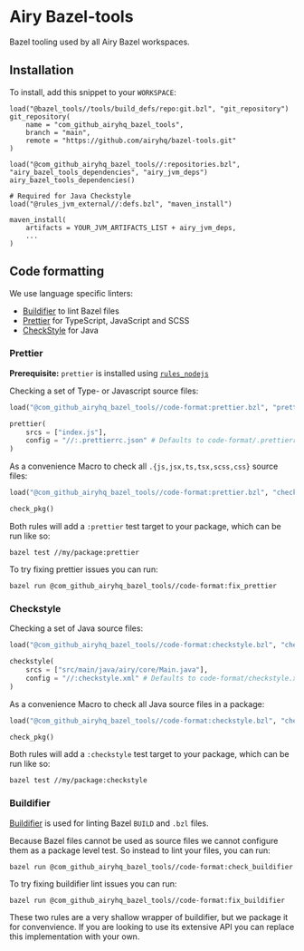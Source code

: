 # Airy Bazel-tools

Bazel tooling used by all Airy Bazel workspaces.

## Installation

To install, add this snippet to your `WORKSPACE`:

```
load("@bazel_tools//tools/build_defs/repo:git.bzl", "git_repository")
git_repository(
    name = "com_github_airyhq_bazel_tools",
    branch = "main",
    remote = "https://github.com/airyhq/bazel-tools.git"
)

load("@com_github_airyhq_bazel_tools//:repositories.bzl", "airy_bazel_tools_dependencies", "airy_jvm_deps")
airy_bazel_tools_dependencies()

# Required for Java Checkstyle 
load("@rules_jvm_external//:defs.bzl", "maven_install")

maven_install(
    artifacts = YOUR_JVM_ARTIFACTS_LIST + airy_jvm_deps,
    ...
)
```

## Code formatting

We use language specific linters:

- [Buildifier](https://github.com/bazelbuild/buildtools/tree/master/buildifier)
  to lint Bazel files
- [Prettier](https://prettier.io/) for TypeScript, JavaScript and SCSS
- [CheckStyle](https://checkstyle.sourceforge.io/) for Java

### Prettier

**Prerequisite:** `prettier` is installed using [`rules_nodejs`](https://bazelbuild.github.io/rules_nodejs/)

Checking a set of Type- or Javascript source files:

```python
load("@com_github_airyhq_bazel_tools//code-format:prettier.bzl", "prettier")

prettier(
    srcs = ["index.js"],
    config = "//:.prettierrc.json" # Defaults to code-format/.prettierrc.json
)
```

As a convenience Macro to check all `.{js,jsx,ts,tsx,scss,css}` source files:

```python
load("@com_github_airyhq_bazel_tools//code-format:prettier.bzl", "check_pkg")

check_pkg()
``` 

Both rules will add a `:prettier` test target to your package, which can be run like so:

```shell script
bazel test //my/package:prettier
```

To try fixing prettier issues you can run:

```shell script
bazel run @com_github_airyhq_bazel_tools//code-format:fix_prettier
``` 

### Checkstyle

Checking a set of Java source files:

```python
load("@com_github_airyhq_bazel_tools//code-format:checkstyle.bzl", "checkstyle")

checkstyle(
    srcs = ["src/main/java/airy/core/Main.java"],
    config = "//:checkstyle.xml" # Defaults to code-format/checkstyle.xml
)
```

As a convenience Macro to check all Java source files in a package:

```python
load("@com_github_airyhq_bazel_tools//code-format:checkstyle.bzl", "check_pkg")

check_pkg()
``` 

Both rules will add a `:checkstyle` test target to your package, which can be run like so:

```shell script
bazel test //my/package:checkstyle
```

### Buildifier

[Buildifier](https://github.com/bazelbuild/buildtools/tree/master/buildifier) is used for linting Bazel `BUILD` and `.bzl` files.

Because Bazel files cannot be used as source files we cannot configure them as a package level test.
So instead to lint your files, you can run:

```shell script
bazel run @com_github_airyhq_bazel_tools//code-format:check_buildifier
```

To try fixing buildifier lint issues you can run:

```shell script
bazel run @com_github_airyhq_bazel_tools//code-format:fix_buildifier
```

These two rules are a very shallow wrapper of buildifier, but we package it for convenvience. If you are looking
to use its extensive API you can replace this implementation with your own.
